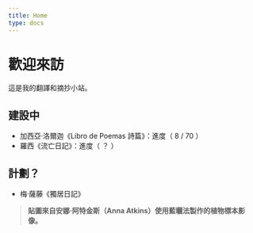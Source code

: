 ```yaml
---
title: Home
type: docs
---
```

# 歡迎來訪 

這是我的翻譯和摘抄小站。

## 建設中 

* 加西亞·洛爾迦《Libro de Poemas 詩篇》：進度（ 8 / 70 ） 
* 羅西《流亡日記》：進度（ ？ ）

## 計劃？

* 梅·薩藤《獨居日記》



> **貼圖來自安娜·阿特金斯（Anna Atkins）使用藍曬法製作的植物標本影像。**

